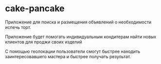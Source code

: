 # cake-pancake
Приложение для поиска и размещения объявлений о необходимости испечь торт.

Приложение будет помогать индивидуальным кондитерам найти новых клиентов для проджи своих изделий

С помощью геолокации пользователи смогут быстрее находить заинтересовавшего мастера и быстрее получать результат.







